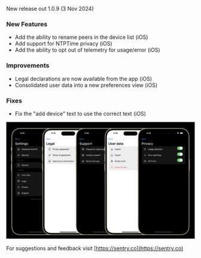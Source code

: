 New release out 1.0.9 (3 Nov 2024)<!--more-->

### New Features
- Add the ability to rename peers in the device list (iOS)
- Add support for NTPTime privacy (iOS)
- Add the ability to opt out of telemetry for usage/error (iOS)

### Improvements
- Legal declarations are now available from the app (iOS)
- Consolidated user data into a new preferences view (iOS)

### Fixes
- Fix the "add device" text to use the correct text (iOS)

<img alt="img" src="/assets/images/blog/109.png" onload="this.width*=0.25">

For suggestions and feedback visit [https://sentry.co](https://sentry.co)